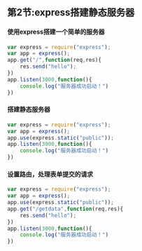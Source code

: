 ## 第2节:express搭建静态服务器

#### 使用express搭建一个简单的服务器
``` js
var express = require("express");
var app = express();
app.get("/",function(req,res){
    res.send("hello");
})
app.listen(3000,function(){
    console.log("服务器成功启动！")
})
```

#### 搭建静态服务器
``` js
var express = require("express");
var app = express();
app.use(express.static("public"));
app.listen(3000,function(){
    console.log("服务器成功启动！")
})
```

#### 设置路由，处理表单提交的请求
``` js
var express = require("express");
var app = express();
app.use(express.static("public"));
app.get("/getdata",function(req,res){
    res.send("hello");
})
app.listen(3000,function(){
    console.log("服务器成功启动！")
})
```
